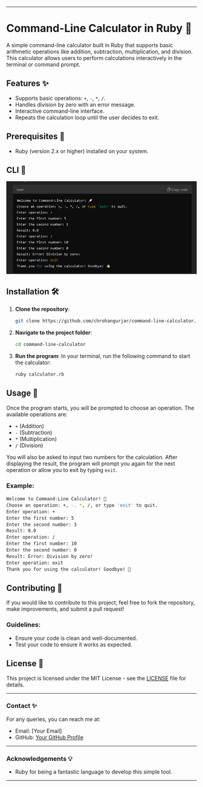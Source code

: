 
---

# Command-Line Calculator in Ruby 🚀

A simple command-line calculator built in Ruby that supports basic arithmetic operations like addition, subtraction, multiplication, and division. This calculator allows users to perform calculations interactively in the terminal or command prompt.

## Features ✨
- Supports basic operations: `+`, `-`, `*`, `/`.
- Handles division by zero with an error message.
- Interactive command-line interface.
- Repeats the calculation loop until the user decides to exit.

## Prerequisites 🔧
- Ruby (version 2.x or higher) installed on your system.

## CLI 🔧
![Bash](image.png)


## Installation 🛠️

1. **Clone the repository**:
   ```bash
   git clone https://github.com/chrohangurjar/command-line-calculator.git
   ```
   
2. **Navigate to the project folder**:
   ```bash
   cd command-line-calculator
   ```

3. **Run the program**:
   In your terminal, run the following command to start the calculator:
   ```bash
   ruby calculator.rb
   ```

## Usage 📱

Once the program starts, you will be prompted to choose an operation. The available operations are:
- `+` (Addition)
- `-` (Subtraction)
- `*` (Multiplication)
- `/` (Division)

You will also be asked to input two numbers for the calculation. After displaying the result, the program will prompt you again for the next operation or allow you to exit by typing `exit`.

### Example:

```bash
Welcome to Command-Line Calculator! 🚀
Choose an operation: +, -, *, /, or type 'exit' to quit.
Enter operation: +
Enter the first number: 5
Enter the second number: 3
Result: 8.0
Enter operation: /
Enter the first number: 10
Enter the second number: 0
Result: Error: Division by zero!
Enter operation: exit
Thank you for using the calculator! Goodbye! 👋
```

## Contributing 🤝

If you would like to contribute to this project, feel free to fork the repository, make improvements, and submit a pull request!

### Guidelines:
- Ensure your code is clean and well-documented.
- Test your code to ensure it works as expected.

## License 📜

This project is licensed under the MIT License - see the [LICENSE](LICENSE) file for details.

---

### Contact ✨

For any queries, you can reach me at:  
- Email: [Your Email]
- GitHub: [Your GitHub Profile](https://github.com/chrohangurjar)

---

### Acknowledgements 💡

- Ruby for being a fantastic language to develop this simple tool.

---
